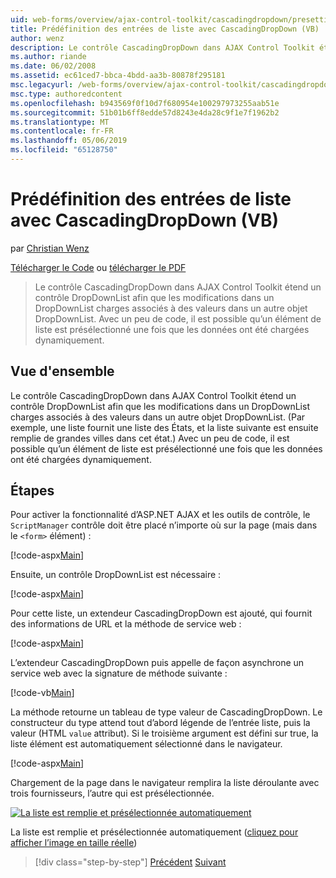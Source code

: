 ```yaml
---
uid: web-forms/overview/ajax-control-toolkit/cascadingdropdown/presetting-list-entries-with-cascadingdropdown-vb
title: Prédéfinition des entrées de liste avec CascadingDropDown (VB) | Microsoft Docs
author: wenz
description: Le contrôle CascadingDropDown dans AJAX Control Toolkit étend un contrôle DropDownList afin que les modifications dans un DropDownList charges associés à des valeurs dans anoth...
ms.author: riande
ms.date: 06/02/2008
ms.assetid: ec61ced7-bbca-4bdd-aa3b-80878f295181
msc.legacyurl: /web-forms/overview/ajax-control-toolkit/cascadingdropdown/presetting-list-entries-with-cascadingdropdown-vb
msc.type: authoredcontent
ms.openlocfilehash: b943569f0f10d7f680954e100297973255aab51e
ms.sourcegitcommit: 51b01b6ff8edde57d8243e4da28c9f1e7f1962b2
ms.translationtype: MT
ms.contentlocale: fr-FR
ms.lasthandoff: 05/06/2019
ms.locfileid: "65128750"
---
```

# <a name="presetting-list-entries-with-cascadingdropdown-vb"></a>Prédéfinition des entrées de liste avec CascadingDropDown (VB)

par [Christian Wenz](https://github.com/wenz)

[Télécharger le Code](http://download.microsoft.com/download/9/0/7/907760b1-2c60-4f81-aeb6-ca416a573b0d/cascadingdropdown2.vb.zip) ou [télécharger le PDF](http://download.microsoft.com/download/2/d/c/2dc10e34-6983-41d4-9c08-f78f5387d32b/CascadingDropDown2VB.pdf)

> Le contrôle CascadingDropDown dans AJAX Control Toolkit étend un contrôle DropDownList afin que les modifications dans un DropDownList charges associés à des valeurs dans un autre objet DropDownList. Avec un peu de code, il est possible qu’un élément de liste est présélectionné une fois que les données ont été chargées dynamiquement.

## <a name="overview"></a>Vue d'ensemble

Le contrôle CascadingDropDown dans AJAX Control Toolkit étend un contrôle DropDownList afin que les modifications dans un DropDownList charges associés à des valeurs dans un autre objet DropDownList. (Par exemple, une liste fournit une liste des États, et la liste suivante est ensuite remplie de grandes villes dans cet état.) Avec un peu de code, il est possible qu’un élément de liste est présélectionné une fois que les données ont été chargées dynamiquement.

## <a name="steps"></a>Étapes

Pour activer la fonctionnalité d’ASP.NET AJAX et les outils de contrôle, le `ScriptManager` contrôle doit être placé n’importe où sur la page (mais dans le `<form>` élément) :

[!code-aspx[Main](presetting-list-entries-with-cascadingdropdown-vb/samples/sample1.aspx)]

Ensuite, un contrôle DropDownList est nécessaire :

[!code-aspx[Main](presetting-list-entries-with-cascadingdropdown-vb/samples/sample2.aspx)]

Pour cette liste, un extendeur CascadingDropDown est ajouté, qui fournit des informations de URL et la méthode de service web :

[!code-aspx[Main](presetting-list-entries-with-cascadingdropdown-vb/samples/sample3.aspx)]

L’extendeur CascadingDropDown puis appelle de façon asynchrone un service web avec la signature de méthode suivante :

[!code-vb[Main](presetting-list-entries-with-cascadingdropdown-vb/samples/sample4.vb)]

La méthode retourne un tableau de type valeur de CascadingDropDown. Le constructeur du type attend tout d’abord légende de l’entrée liste, puis la valeur (HTML `value` attribut). Si le troisième argument est défini sur true, la liste élément est automatiquement sélectionné dans le navigateur.

[!code-aspx[Main](presetting-list-entries-with-cascadingdropdown-vb/samples/sample5.aspx)]

Chargement de la page dans le navigateur remplira la liste déroulante avec trois fournisseurs, l’autre qui est présélectionnée.

[![La liste est remplie et présélectionnée automatiquement](presetting-list-entries-with-cascadingdropdown-vb/_static/image2.png)](presetting-list-entries-with-cascadingdropdown-vb/_static/image1.png)

La liste est remplie et présélectionnée automatiquement ([cliquez pour afficher l’image en taille réelle](presetting-list-entries-with-cascadingdropdown-vb/_static/image3.png))

> [!div class="step-by-step"]
> [Précédent](using-cascadingdropdown-with-a-database-vb.md)
> [Suivant](using-auto-postback-with-cascadingdropdown-vb.md)
